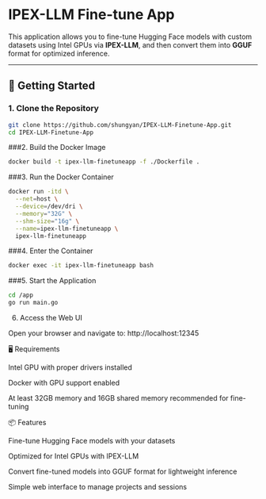 # IPEX-LLM Fine-tune App

This application allows you to fine-tune Hugging Face models with custom datasets using Intel GPUs via **IPEX-LLM**, and then convert them into **GGUF** format for optimized inference.

---

## 🚀 Getting Started

### 1. Clone the Repository
```bash
git clone https://github.com/shungyan/IPEX-LLM-Finetune-App.git
cd IPEX-LLM-Finetune-App
```
###2. Build the Docker Image
```bash
docker build -t ipex-llm-finetuneapp -f ./Dockerfile .
```
###3. Run the Docker Container
```bash
docker run -itd \
  --net=host \
  --device=/dev/dri \
  --memory="32G" \
  --shm-size="16g" \
  --name=ipex-llm-finetuneapp \
  ipex-llm-finetuneapp
```
###4. Enter the Container
```bash
docker exec -it ipex-llm-finetuneapp bash
```
###5. Start the Application
```bash
cd /app
go run main.go
```
6. Access the Web UI

Open your browser and navigate to:
http://localhost:12345

🖥️ Requirements

Intel GPU with proper drivers installed

Docker with GPU support enabled

At least 32GB memory and 16GB shared memory recommended for fine-tuning

📦 Features

Fine-tune Hugging Face models with your datasets

Optimized for Intel GPUs with IPEX-LLM

Convert fine-tuned models into GGUF format for lightweight inference

Simple web interface to manage projects and sessions

   
